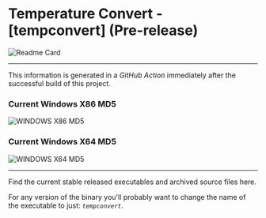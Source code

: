 # Temperature Convert - [tempconvert] (Pre-release)

![Readme Card](https://github-readme-stats.vercel.app/api/pin/?username=Lateralus138&repo=tempconvert)

---

This information is generated in a *GitHub Action* immediately after the successful build of this project.

### Current Windows X86 MD5

![WINDOWS X86 MD5](https://img.shields.io/endpoint?url=https://raw.githubusercontent.com/Lateralus138/tempconvert/master/docs/json/tempconvert_x86_md5.json)

### Current Windows X64 MD5

![WINDOWS X64 MD5](https://img.shields.io/endpoint?url=https://raw.githubusercontent.com/Lateralus138/tempconvert/master/docs/json/tempconvert_x64_md5.json)

---

Find the current stable released executables and archived source files here.

For any version of the binary you&#39;ll probably want to change the name of the executable to just&#58; *`tempconvert`*&#46;
